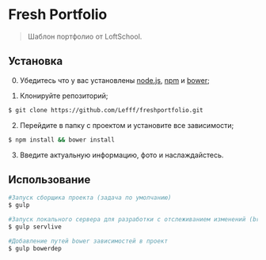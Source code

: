 # Fresh Portfolio

> Шаблон портфолио от LoftSchool.

## Установка

0. Убедитесь что у вас установлены [node.js](http://nodejs.org/), [npm](http://npmjs.org/) и [bower](http://bower.io.);

1. Клонируйте репозиторий;

  ```sh
$ git clone https://github.com/Lefff/freshportfolio.git
  ```

2. Перейдите в папку с проектом и установите все зависимости;

  ```sh
  $ npm install && bower install
  ```

3. Введите актуальную информацию, фото и наслаждайстесь.

## Использование

  ```sh
  #Запуск сборщика проекта (задача по умолчанию)
  $ gulp

  #Запуск локального сервера для разработки с отслеживанием изменений (browser sync)
  $ gulp servlive

  #Добавление путей bower зависимостей в проект
  $ gulp bowerdep
  ```